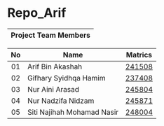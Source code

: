 # Repo_Arif


| Project Team Members|
|:----:|

| No | Name | Matrics |
|:-----:|-----|:-----:|
| 01 | Arif Bin Akashah | [241508](https://github.com/STIW3054-A181/Repo_Arif/tree/241508) |
| 02 | Gifhary Syidhqa Hamim | [237408](https://github.com/STIW3054-A181/Repo_Arif/tree/237408) |
| 03 | Nur Aini Arasad | [245804](https://github.com/STIW3054-A181/Repo_Arif/tree/245804) |
| 04 | Nur Nadzifa Nidzam | [245871](https://github.com/STIW3054-A181/Repo_Arif/tree/245871) |
| 05 | Siti Najihah Mohamad Nasir | [248004](https://github.com/STIW3054-A181/Repo_Arif/tree/248004) |
